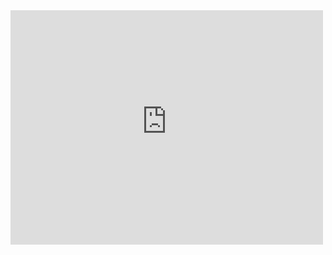 
<embed src="https://doc-04-78-apps-viewer.googleusercontent.com/viewer/secure/pdf/t0jantp87uq393l014f8ttedupb1h66o/v348hjg87a4584sa94lrj2lpmnk2o13u/1661440125000/drive/03582094421735583838/ACFrOgDmfDXmBqGmU5bhfcTfJxCFbAjSogfuc5JkVPlpCQulSQ2OWjHLyRg1D8Ld2sXJw8Fg1TaLopHBfKXoyDcu-mHX0mRDnYw5QpMTnEuwH3ufA4pZzhEQaUryGoFuyqIIBl6cRKmevmOb9Vm2?print=true&nonce=4udfuid231l6g&user=03582094421735583838&hash=uvrkaq6vh1lhee9gv0p4q29sp9gsu6gt" width="500" height="375">

